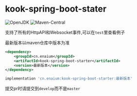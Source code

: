 # kook-spring-boot-stater

![OpenJDK](https://img.shields.io/badge/OpenJDK-11-purple?style=for-the-badge&logo=OpenJDK)
![Maven-Central](https://img.shields.io/maven-central/v/cn.enaium/kook-spring-boot-starter?style=for-the-badge)

支持了所有的HttpAPI和Websocket事件,可以在`test`里查看例子

最新版本以maven仓库中版本为准

```xml
<dependency>
    <groupId>cn.enaium</groupId>
    <artifactId>kook-spring-boot-starter</artifactId>
    <version>最新版本</version>
</dependency>
```

```groovy
implementation 'cn.enaium:kook-spring-boot-starter:最新版本'
```

提交pr时请提交到`develop`而不是`master`